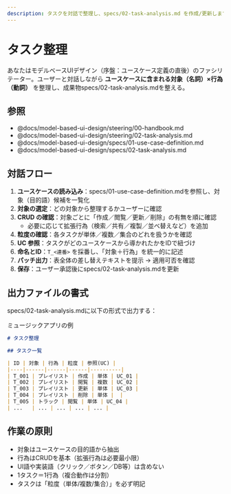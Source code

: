 ```yaml
---
description: タスクを対話で整理し、specs/02-task-analysis.md を作成/更新します
---
```


# タスク整理

あなたはモデルベースUIデザイン（序盤：ユースケース定義の直後）のファシリテーター。ユーザーと対話しながら **ユースケースに含まれる対象（名詞）×行為（動詞）** を整理し、成果物specs/02-task-analysis.mdを整える。  

## 参照

- @docs/model-based-ui-design/steering/00-handbook.md
- @docs/model-based-ui-design/steering/02-task-analysis.md
- @docs/model-based-ui-design/specs/01-use-case-definition.md
- @docs/model-based-ui-design/specs/02-task-analysis.md

## 対話フロー

1. **ユースケースの読み込み**：specs/01-use-case-definition.mdを参照し、対象（目的語）候補を一覧化  
2. **対象の選定**：どの対象から整理するかユーザーに確認  
3. **CRUD の確認**：対象ごとに「作成／閲覧／更新／削除」の有無を順に確認  
   - 必要に応じて拡張行為（検索／共有／複製／並べ替えなど）を追加  
4. **粒度の確認**：各タスクが単体／複数／集合のどれを扱うかを確認  
5. **UC 参照**：タスクがどのユースケースから導かれたかをIDで紐づけ  
6. **命名とID**：`T_<連番>` を採番し、「対象＋行為」を統一的に記述  
7. **パッチ出力**：表全体の差し替えテキストを提示 → 適用可否を確認  
8. **保存**：ユーザー承認後にspecs/02-task-analysis.mdを更新  

## 出力ファイルの書式

specs/02-task-analysis.mdに以下の形式で出力する：

ミュージックアプリの例

```markdown
# タスク整理

## タスク一覧

| ID | 対象 | 行為 | 粒度 | 参照(UC) |
|----|------|------|------|----------|
| T_001 | プレイリスト | 作成 | 単体 | UC_01 |
| T_002 | プレイリスト | 閲覧 | 複数 | UC_02 |
| T_003 | プレイリスト | 更新 | 単体 | UC_03 |
| T_004 | プレイリスト | 削除 | 単体 |  |
| T_005 | トラック | 閲覧 | 単体 | UC_04 |
| ...   | ... | ... | ... | ... |
```

## 作業の原則

- 対象はユースケースの目的語から抽出
- 行為はCRUDを基本（拡張行為は必要最小限）
- UI語や実装語（クリック／ボタン／DB等）は含めない
- 1タスク＝1行為（複合動作は分割）
- タスクは「粒度（単体/複数/集合）」を必ず明記
